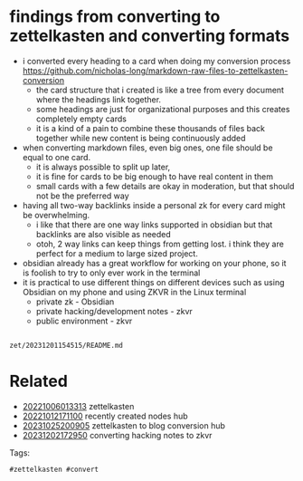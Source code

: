 # findings from converting to zettelkasten and converting formats

- i converted every heading to a card when doing my conversion process <https://github.com/nicholas-long/markdown-raw-files-to-zettelkasten-conversion>
  - the card structure that i created is like a tree from every document where the headings link together.
  - some headings are just for organizational purposes and this creates completely empty cards
  - it is a kind of a pain to combine these thousands of files back together while new content is being continuously added
- when converting markdown files, even big ones, one file should be equal to one card.
  - it is always possible to split up later,
  - it is fine for cards to be big enough to have real content in them
  - small cards with a few details are okay in moderation, but that should not be the preferred way
- having all two-way backlinks inside a personal zk for every card might be overwhelming.
  - i like that there are one way links supported in obsidian but that backlinks are also visible as needed
  - otoh, 2 way links can keep things from getting lost. i think they are perfect for a medium to large sized project.
- obsidian already has a great workflow for working on your phone, so it is foolish to try to only ever work in the terminal
- it is practical to use different things on different devices such as using Obsidian on my phone and using ZKVR in the Linux terminal
  - private zk - Obsidian
  - private hacking/development notes - zkvr
  - public environment - zkvr

```
```

` zet/20231201154515/README.md `

# Related

- [20221006013313](/zet/20221006013313/README.md) zettelkasten
- [20221012171100](/zet/20221012171100/README.md) recently created nodes hub
- [20231025200905](/zet/20231025200905/README.md) zettelkasten to blog conversion hub
- [20231202172950](/zet/20231202172950/README.md) converting hacking notes to zkvr

Tags:

    #zettelkasten #convert
